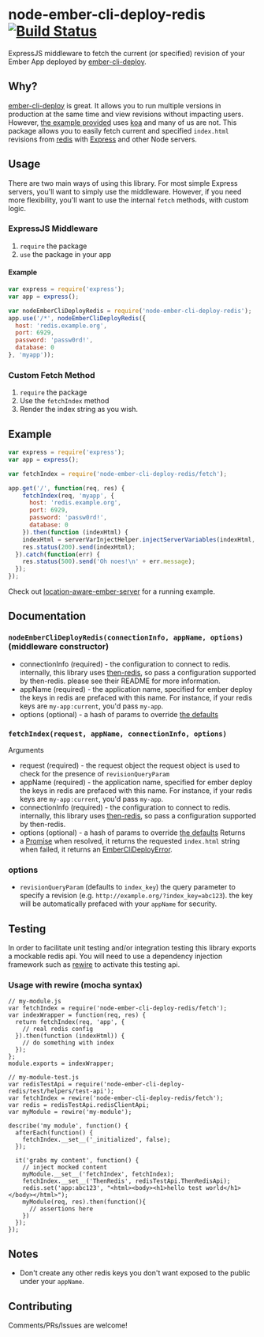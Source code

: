 # node-ember-cli-deploy-redis [![Build Status](https://travis-ci.org/blimmer/node-ember-cli-deploy-redis.svg?branch=master)](https://travis-ci.org/blimmer/node-ember-cli-deploy-redis)

ExpressJS middleware to fetch the current (or specified) revision of your Ember App deployed by [ember-cli-deploy](https://github.com/ember-cli/ember-cli-deploy).

## Why?
[ember-cli-deploy](https://github.com/ember-cli/ember-cli-deploy) is great. It allows you to run
multiple versions in production at the same time and view revisions without impacting users.
However, [the example provided](https://github.com/philipheinser/ember-lightning) uses [koa](http://koajs.com/)
and many of us are not. This package allows you to easily fetch current and specified `index.html`
revisions from [redis](http://redis.io) with [Express](expressjs.com) and other Node servers.

## Usage
There are two main ways of using this library. For most simple Express servers, you'll
want to simply use the middleware. However, if you need more flexibility, you'll
want to use the internal `fetch` methods, with custom logic.

### ExpressJS Middleware
1. `require` the package
2. `use` the package in your app

#### Example
```javascript
var express = require('express');
var app = express();

var nodeEmberCliDeployRedis = require('node-ember-cli-deploy-redis');
app.use('/*', nodeEmberCliDeployRedis({
  host: 'redis.example.org',
  port: 6929,
  password: 'passw0rd!',
  database: 0
}, 'myapp'));
```

### Custom Fetch Method
1. `require` the package
2. Use the `fetchIndex` method
3. Render the index string as you wish.

## Example
```javascript
var express = require('express');
var app = express();

var fetchIndex = require('node-ember-cli-deploy-redis/fetch');

app.get('/', function(req, res) {
    fetchIndex(req, 'myapp', {
      host: 'redis.example.org',
      port: 6929,
      password: 'passw0rd!',
      database: 0
    }).then(function (indexHtml) {
    indexHtml = serverVarInjectHelper.injectServerVariables(indexHtml, req);
    res.status(200).send(indexHtml);
  }).catch(function(err) {
    res.status(500).send('Oh noes!\n' + err.message);
  });
});
```
Check out [location-aware-ember-server](https://github.com/blimmer/location-aware-ember-server) for a running example.

## Documentation
### `nodeEmberCliDeployRedis(connectionInfo, appName, options)` (middleware constructor)
* connectionInfo (required) - the configuration to connect to redis.
   internally, this library uses [then-redis](https://github.com/mjackson/then-redis), so pass a configuration supported by then-redis. please see their README for more information.
* appName (required) - the application name, specified for ember deploy
   the keys in redis are prefaced with this name. For instance, if your redis keys are `my-app:current`, you'd pass `my-app`.
* options (optional) - a hash of params to override [the defaults](https://github.com/blimmer/node-ember-cli-deploy-redis/blob/develop/README.md#options)

### `fetchIndex(request, appName, connectionInfo, options)`
Arguments
* request (required) - the request object
   the request object is used to check for the presence of `revisionQueryParam`
* appName (required) - the application name, specified for ember deploy
   the keys in redis are prefaced with this name. For instance, if your redis keys are `my-app:current`, you'd pass `my-app`.
* connectionInfo (required) - the configuration to connect to redis.
   internally, this library uses [then-redis](https://github.com/mjackson/then-redis), so pass a configuration supported by then-redis.
* options (optional) - a hash of params to override [the defaults](https://github.com/blimmer/node-ember-cli-deploy-redis/blob/develop/README.md#options)
Returns
* a [Promise](https://github.com/petkaantonov/bluebird/blob/master/API.md#core)
   when resolved, it returns the requested `index.html` string
   when failed, it returns an [EmberCliDeployError](https://github.com/blimmer/node-ember-cli-deploy-redis/blob/develop/errors/ember-cli-deploy-error.js).


### options
* `revisionQueryParam` (defaults to `index_key`)
   the query parameter to specify a revision (e.g. `http://example.org/?index_key=abc123`). the key will be automatically prefaced with your `appName` for security.

## Testing
In order to facilitate unit testing and/or integration testing this
library exports a mockable redis api.  You will need to use a
dependency injection framework such as
[rewire](https://github.com/jhnns/rewire) to activate this testing api.

### Usage with rewire (mocha syntax)

```
// my-module.js
var fetchIndex = require('node-ember-cli-deploy-redis/fetch');
var indexWrapper = function(req, res) {
  return fetchIndex(req, 'app', {
    // real redis config
  }).then(function (indexHtml)) {
    // do something with index
  });
};
module.exports = indexWrapper;

// my-module-test.js
var redisTestApi = require('node-ember-cli-deploy-redis/test/helpers/test-api');
var fetchIndex = rewire('node-ember-cli-deploy-redis/fetch');
var redis = redisTestApi.redisClientApi;
var myModule = rewire('my-module');

describe('my module', function() {
  afterEach(function() {
    fetchIndex.__set__('_initialized', false);
  });

  it('grabs my content', function() {
    // inject mocked content
    myModule.__set__('fetchIndex', fetchIndex);
    fetchIndex.__set__('ThenRedis', redisTestApi.ThenRedisApi);
    redis.set('app:abc123', "<html><body><h1>hello test world</h1></body></html>");
    myModule(req, res).then(function(){
      // assertions here
    })
  });
});
```


## Notes
* Don't create any other redis keys you don't want exposed to the public under your `appName`.

## Contributing
Comments/PRs/Issues are welcome!
